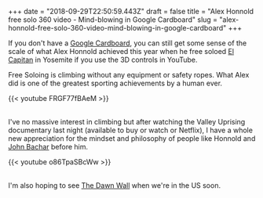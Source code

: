 +++
date = "2018-09-29T22:50:59.443Z"
draft = false
title = "Alex Honnold free solo 360 video - Mind-blowing in Google Cardboard"
slug = "alex-honnold-free-solo-360-video-mind-blowing-in-google-cardboard"
+++

If you don't have a [Google Cardboard](https://vr.google.com/cardboard/), you can still get some sense of the scale of what Alex Honnold achieved this year when he free soloed [El Capitan](https://en.wikipedia.org/wiki/El_Capitan) in Yosemite if you use the 3D controls in YouTube.

Free Soloing is climbing without any equipment or safety ropes. What Alex did is one of the greatest sporting achievements by a human ever.

{{< youtube FRGF77fBAeM >}}  
&nbsp;
&nbsp;  

I've no massive interest in climbing but after watching the Valley Uprising documentary last night (available to buy or watch or Netflix), I have a whole new appreciation for the mindset and philosophy of people like Honnold and [John Bachar](https://en.wikipedia.org/wiki/John_Bachar) before him.

{{< youtube o86TpaSBcWw >}}    
&nbsp;
&nbsp;  

I'm also hoping to see [The Dawn Wall](http://www.dawnwall-film.com/) when we're in the US soon.
